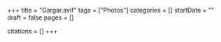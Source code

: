 +++
title = "Gargar.avif"
tags = ["Photos"]
categories = []
startDate = ""
draft = false
pages = []

citations = []
+++

